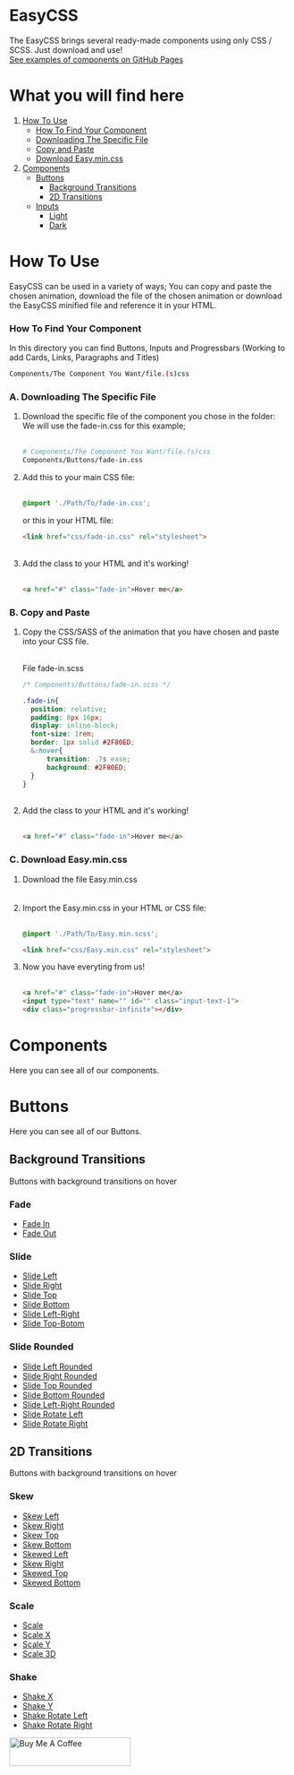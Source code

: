 # EasyCSS
The EasyCSS brings several ready-made components using only CSS / SCSS. Just download and use! <br>
[See examples of components on GitHub Pages](https://andraderafa72.github.io/frontend-kit)

# What you will find here

<ol>
  <li>
    <a href="#how-to-use">How To Use</a>
    <ul>
      <li><a href="#how-to-find">How To Find Your Component</a></li>
      <li><a href="#htu-a">Downloading The Specific File</a></li>
      <li><a href="#htu-b">Copy and Paste</a></li>
      <li><a href="#htu-c">Download Easy.min.css</a></li>
    </ul>
  </li>
  <li>
    <a href="#components">Components</a>
    <ul>
      <li>
        <a href="#buttons">Buttons</a>
        <ul>
          <li>
            <a href="#bg-transitions">Background Transitions</a>
          </li>
          <li>
            <a href="#2d-transitions">2D Transitions</a>
          </li>
        </ul>
      </li>
      <li>
        <a href="">Inputs</a>
        <ul>
          <li>
            <a href="">Light</a>
          </li>
          <li>
            <a href="">Dark</a>
          </li>
        </ul>
      </li>
    </ul>    
  </li>
</ol>

<div id="how-to-use" />

# How To Use 
EasyCSS can be used in a variety of ways; You can copy and paste the chosen animation, download the file of the chosen animation or download the EasyCSS minified file and reference it in your HTML.

<div id="how-to-find" />

### How To Find Your Component 
In this directory you can find Buttons, Inputs and Progressbars (Working to add Cards, Links, Paragraphs and Titles)

```bash
Components/The Component You Want/file.(s)css
```

<div id="htu-a" />

### A. Downloading The Specific File 

<ol>
<li>
  Download the specific file of the component you chose in the folder: <br>
   We will use the fade-in.css for this example; <br> <br>
  
  ```bash
  # Components/The Component You Want/file.(s)css
  Components/Buttons/fade-in.css
  ```  
  
  </li>

  <li>
  Add this to your main CSS file:
  <br> <br>
  
  ```css
  @import './Path/To/fade-in.css';
  ``` 
  
  or this in your HTML file:
  <br>
  
  ```html
  <link href="css/fade-in.css" rel="stylesheet">
  ``` 
  
  </li>

<br>
<li>
  Add the class to your HTML and it's working! <br> <br>

  ```html
  <a href="#" class="fade-in">Hover me</a>
  ```
  
</li>
</ol>

<div id="htu-b" />

### B. Copy and Paste 

 
<ol>
<li>Copy the CSS/SASS of the animation that you have chosen and paste into your CSS file.</li>
<br>

File fade-in.scss

```css
/* Components/Buttons/fade-in.scss */

.fade-in{
  position: relative;
  padding: 8px 16px;
  display: inline-block;
  font-size: 1rem;
  border: 1px solid #2F80ED;
  &:hover{
      transition: .7s ease;
      background: #2F80ED;
  }
}
```

<br>
<li>
  Add the class to your HTML and it's working! <br> <br>

  ```html
  <a href="#" class="fade-in">Hover me</a>
  ```
  
</li>
</ol>

<div id="htu-c" />

### C. Download Easy.min.css  


<ol>
  <li>Download the file Easy.min.css</li> <br> <br>
  <li>
    Import the Easy.min.css in your HTML or CSS file: <br> <br>
    
   ```css
   @import './Path/To/Easy.min.scss';
   ``` 
    
   ```html
   <link href="css/Easy.min.css" rel="stylesheet">
   ```
  
  </li>
  <li>
    Now you have everyting from us! <br> <br>
  
   ```html
   <a href="#" class="fade-in">Hover me</a>
   <input type="text" name="" id="" class="input-text-1">
   <div class="progressbar-infinite"></div>
   ```
   
  </li>
</ol>

<div id="components" />

# Components 
Here you can see all of our components.

<div id="buttons" />

# Buttons 
Here you can see all of our Buttons.

<div id="bg-transitions" />

## Background Transitions <br> 
Buttons with background transitions on hover
<nav style="list-style:none;">
  <h3>Fade</h3>
  <ul>
     <li><a href="https://github.com/andraderafa72/EasyCSS/blob/master/Components/Buttons/BackgroundTransitions/fade-in.css">Fade In</a></li>
      <li><a href="https://github.com/andraderafa72/EasyCSS/blob/master/Components/Buttons/BackgroundTransitions/fade-out.css">Fade Out</a></li>
    </ul>
  <h3>Slide</h3>
    <ul>
      <li><a href="https://github.com/andraderafa72/EasyCSS/blob/master/Components/Buttons/BackgroundTransitions/slide-left.css">Slide Left</a></li>
      <li><a href="https://github.com/andraderafa72/EasyCSS/blob/master/Components/Buttons/BackgroundTransitions/slide-right.css">Slide Right</a></li>
      <li><a href="https://github.com/andraderafa72/EasyCSS/blob/master/Components/Buttons/BackgroundTransitions/slide-top.css">Slide Top</a></li>
      <li><a href="https://github.com/andraderafa72/EasyCSS/blob/master/Components/Buttons/BackgroundTransitions/slide-bottom.css">Slide Bottom</a></li>
      <li><a href="https://github.com/andraderafa72/EasyCSS/blob/master/Components/Buttons/BackgroundTransitions/slide-left-right.css">Slide Left-Right</a></li>
      <li><a href="https://github.com/andraderafa72/EasyCSS/blob/master/Components/Buttons/BackgroundTransitions/slide-top-bottom.css">Slide Top-Botom</a></li>
    </ul>
  <h3>Slide Rounded</h3>
    <ul>
      <li><a href="https://github.com/andraderafa72/EasyCSS/blob/master/Components/Buttons/BackgroundTransitions/slide-left-rounded.css">Slide Left Rounded</a></li>
      <li><a href="https://github.com/andraderafa72/EasyCSS/blob/master/Components/Buttons/BackgroundTransitions/slide-right-rounded.css">Slide Right Rounded</a></li>
      <li><a href="https://github.com/andraderafa72/EasyCSS/blob/master/Components/Buttons/BackgroundTransitions/slide-top-rounded.css">Slide Top Rounded</a></li>
      <li><a href="https://github.com/andraderafa72/EasyCSS/blob/master/Components/Buttons/BackgroundTransitions/slide-bottom-rounded.css">Slide Bottom Rounded</a></li>
      <li><a href="https://github.com/andraderafa72/EasyCSS/blob/master/Components/Buttons/BackgroundTransitions/slide-lr-rounded.css">Slide Left-Right Rounded</a></li>
      <li><a href="https://github.com/andraderafa72/EasyCSS/blob/master/Components/Buttons/BackgroundTransitions/slide-rotate-left.css">Slide Rotate Left</a></li>
      <li><a href="https://github.com/andraderafa72/EasyCSS/blob/master/Components/Buttons/BackgroundTransitions/slide-rotate-right.css">Slide Rotate Right</a></li>
    </ul>
</nav>

<div id="2d-transitions" />

## 2D Transitions <br> 
Buttons with background transitions on hover
<nav style="list-style:none;">
  <h3>Skew</h3>
  <ul>
     <li><a href="https://github.com/andraderafa72/EasyCSS/blob/master/Components/Buttons/2DTransitions/skew-left.css">Skew Left</a></li>
     <li><a href="https://github.com/andraderafa72/EasyCSS/blob/master/Components/Buttons/2DTransitions/skew-right.css">Skew Right</a></li>
     <li><a href="https://github.com/andraderafa72/EasyCSS/blob/master/Components/Buttons/2DTransitions/skew-top.css">Skew Top</a></li>
     <li><a href="https://github.com/andraderafa72/EasyCSS/blob/master/Components/Buttons/2DTransitions/skew-bottom.css">Skew Bottom</a></li>
     <li><a href="https://github.com/andraderafa72/EasyCSS/blob/master/Components/Buttons/2DTransitions/skewed-left.css">Skewed Left</a></li>
     <li><a href="https://github.com/andraderafa72/EasyCSS/blob/master/Components/Buttons/2DTransitions/skewed-right.css">Skew Right</a></li>
     <li><a href="https://github.com/andraderafa72/EasyCSS/blob/master/Components/Buttons/2DTransitions/skewed-top.css">Skewed Top</a></li>
     <li><a href="https://github.com/andraderafa72/EasyCSS/blob/master/Components/Buttons/2DTransitions/skewed-bottom.css">Skewed Bottom</a></li>
    </ul>
  <h3>Scale</h3>
    <ul>
      <li><a href="https://github.com/andraderafa72/EasyCSS/blob/master/Components/Buttons/2DTransitions/scale.css">Scale</a></li>
      <li><a href="https://github.com/andraderafa72/EasyCSS/blob/master/Components/Buttons/2DTransitions/scale-x.css">Scale X</a></li>
      <li><a href="https://github.com/andraderafa72/EasyCSS/blob/master/Components/Buttons/2DTransitions/scale-y.css">Scale Y</a></li>
      <li><a href="https://github.com/andraderafa72/EasyCSS/blob/master/Components/Buttons/2DTransitions/scale-3d.css">Scale 3D</a></li>
    </ul>
  <h3>Shake</h3>
    <ul>
      <li><a href="https://github.com/andraderafa72/EasyCSS/blob/master/Components/Buttons/2DTransitions/shake-x.css">Shake X</a></li>
      <li><a href="https://github.com/andraderafa72/EasyCSS/blob/master/Components/Buttons/2DTransitions/shake-y.css">Shake Y</a></li>
      <li><a href="https://github.com/andraderafa72/EasyCSS/blob/master/Components/Buttons/2DTransitions/shake-rotate-left.css">Shake Rotate Left</a></li>
      <li><a href="https://github.com/andraderafa72/EasyCSS/blob/master/Components/Buttons/2DTransitions/shake-rotate-right.css">Shake Rotate Right</a></li>
    </ul>
</nav>
  
<a href="https://www.buymeacoffee.com/andraderafa72" target="_blank"><img src="https://cdn.buymeacoffee.com/buttons/lato-blue.png" alt="Buy Me A Coffee" style="height: 51px !important;width: 217px !important;" width="217" height="51" ></a>
